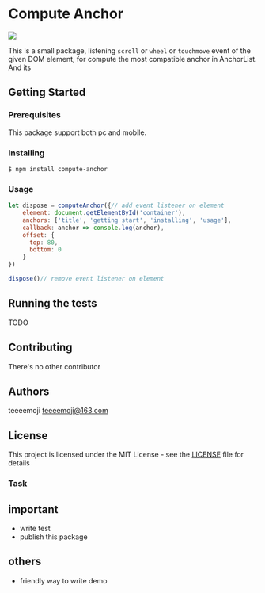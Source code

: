 # Compute Anchor
![](https://img.shields.io/travis/com/teeeemoji/compute-anchor.svg)

This is a small package, listening `scroll` or `wheel` or `touchmove` event of the given DOM element, for compute the most compatible anchor in AnchorList.
And its 
## Getting Started

### Prerequisites
This package support both pc and mobile.
    
### Installing
```shell
$ npm install compute-anchor
```

### Usage
```javascript
let dispose = computeAnchor({// add event listener on element
    element: document.getElementById('container'),
    anchors: ['title', 'getting start', 'installing', 'usage'],
    callback: anchor => console.log(anchor),
    offset: {
      top: 80,
      bottom: 0
    }
})

dispose()// remove event listener on element
```

## Running the tests
TODO

## Contributing
There's no other contributor

## Authors
teeeemoji <teeeemoji@163.com>

## License
This project is licensed under the MIT License - see the [LICENSE](./LICENSE) file for details 

### Task
## important
- write test
- publish this package

## others
- friendly way to write demo
